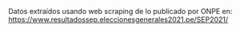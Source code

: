Datos extraídos usando web scraping de lo publicado por ONPE en: https://www.resultadossep.eleccionesgenerales2021.pe/SEP2021/



